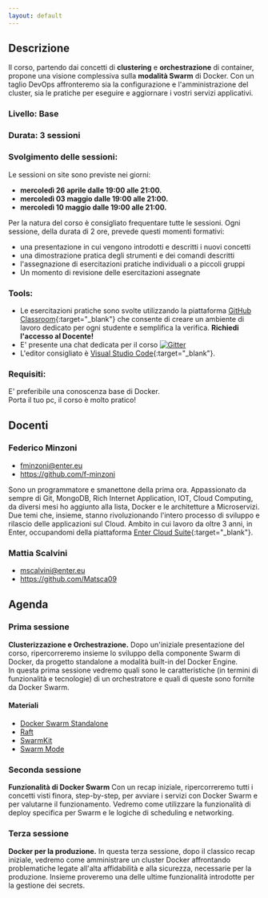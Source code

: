 ```yaml
---
layout: default
---
```


## Descrizione  
Il corso, partendo dai concetti di **clustering** e **orchestrazione** di container, propone una visione complessiva sulla **modalità Swarm** di Docker. Con un taglio DevOps affronteremo sia la configurazione e l'amministrazione del cluster, sia le pratiche per eseguire e aggiornare i vostri servizi applicativi. 

### Livello: Base

### Durata: 3 sessioni
 
### Svolgimento delle sessioni:  
Le sessioni on site sono previste nei giorni:  

- **mercoledì 26 aprile dalle 19:00 alle 21:00.**   
- **mercoledì 03 maggio dalle 19:00 alle 21:00.**  
- **mercoledì 10 maggio dalle 19:00 alle 21:00.** 

Per la natura del corso è consigliato frequentare tutte le sessioni.
Ogni sessione, della durata di 2 ore, prevede questi momenti formativi:

- una presentazione in cui vengono introdotti e descritti i nuovi concetti  
- una dimostrazione pratica degli strumenti e dei comandi descritti  
- l'assegnazione di esercitazioni pratiche individuali o a piccoli gruppi  
- Un momento di revisione delle esercitazioni assegnate

### Tools:

- Le esercitazioni pratiche sono svolte utilizzando la piattaforma [GitHub Classroom](https://classroom.github.com){:target="_blank"} che consente di creare un ambiente di lavoro dedicato per ogni studente e semplifica la verifica. **Richiedi l'accesso al Docente!**    
- E' presente una chat dedicata per il corso [![Gitter](https://badges.gitter.im/Join%20Chat.svg)](https://gitter.im/LOG-ED/docker-swarm?utm_source=badge&utm_medium=badge&utm_campaign=pr-badge)  
- L'editor consigliato è [Visual Studio Code](https://code.visualstudio.com/){:target="_blank"}. 

### Requisiti:
 
E' preferibile una conoscenza base di Docker.  
Porta il tuo pc, il corso è molto pratico!

## Docenti

### Federico Minzoni

- fminzoni@enter.eu 
- https://github.com/f-minzoni

Sono un programmatore e smanettone della prima ora. Appassionato da sempre di Git, MongoDB, Rich Internet Application, IOT, Cloud Computing, da diversi mesi ho aggiunto alla lista, Docker e le architetture a Microservizi. Due temi che, insieme, stanno rivoluzionando l'intero processo di sviluppo e rilascio delle applicazioni sul Cloud. Ambito in cui lavoro da oltre 3 anni, in Enter, occupandomi della piattaforma [Enter Cloud Suite](http://www.entercloudsuite.com){:target="_blank"}.

### Mattia Scalvini

- mscalvini@enter.eu 
- https://github.com/Matsca09

## Agenda

### Prima sessione
 
**Clusterizzazione e Orchestrazione.** Dopo un'iniziale presentazione del corso, ripercorreremo insieme lo sviluppo della componente Swarm di Docker, da progetto standalone a modalità built-in del Docker Engine.  
In questa prima sessione vedremo quali sono le caratteristiche (in termini di funzionalità e tecnologie) di un orchestratore e quali di queste sono fornite da Docker Swarm.

#### Materiali

- [Docker Swarm Standalone](https://github.com/docker/swarm)
- [Raft](http://thesecretlivesofdata.com/raft/)
- [SwarmKit](https://github.com/docker/swarmkit)
- [Swarm Mode](https://docs.docker.com/engine/swarm/)

### Seconda sessione

**Funzionalità di Docker Swarm** Con un recap iniziale, ripercorreremo tutti i concetti visti finora, step-by-step, per avviare i servizi con Docker Swarm e per valutarne il funzionamento. Vedremo come utilizzare la funzionalità di deploy specifica per Swarm e le logiche di scheduling e networking.

### Terza sessione

**Docker per la produzione.** In questa terza sessione, dopo il classico recap iniziale, vedremo come amministrare un cluster Docker affrontando problematiche legate all'alta affidabilità e alla sicurezza, necessarie per la produzione. Insieme proveremo una delle ultime funzionalità introdotte per la gestione dei secrets.